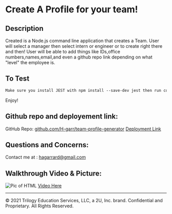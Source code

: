 # Create A Profile for your team!

## Description
Created is a Node.js command line application that creates a Team. User will select a manager then select intern or engineer or to create right there and then! User will be able to add things like IDs,office numbers,names,email,and even a github repo link depending on what "level" the employee is.

## To Test

```md
Make sure you install JEST with npm install --save-dev jest then run command line "node index.js". 
```
Enjoy!

## Github repo and deployement link:
GitHub Repo:
<a href="https://github.com/H-garr/team-profile-generator/">github.com/H-garr/team-profile-generator</a>
<a href="https://github.com/H-garr/team-profile-generator/">Deployment Link</a>

## Questions and Concerns:

Contact me at :
<a href="https://hagarrard@gmail.com">hagarrard@gmail.com</a>

## Walkthrough Video & Picture: 

![Pic of HTML]((./Assets/pic-of-html.png))
<a href="https://drive.google.com/file/d/1JdUAnVyhyIqpnlBd1n7YNNJTKjD7KGGi/view">Video Here</a>

---
© 2021 Trilogy Education Services, LLC, a 2U, Inc. brand. Confidential and Proprietary. All Rights Reserved.
